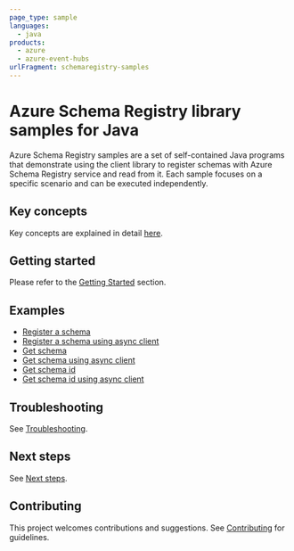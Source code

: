 ```yaml
---
page_type: sample
languages:
  - java
products:
  - azure
  - azure-event-hubs
urlFragment: schemaregistry-samples
---
```


# Azure Schema Registry library samples for Java

Azure Schema Registry samples are a set of self-contained Java programs that demonstrate using the client library to
register schemas with Azure Schema Registry service and read from it. Each sample focuses on a specific scenario and
can be executed independently.

## Key concepts
Key concepts are explained in detail [here][sdk_readme_key_concepts].

## Getting started
Please refer to the [Getting Started][sdk_readme_getting_started] section.

## Examples

- [Register a schema][sample_register_schema]
- [Register a schema using async client][sample_register_schema_async]
- [Get schema][sample_get_schema]
- [Get schema using async client][sample_get_schema_async]
- [Get schema id][sample_get_schema_id]
- [Get schema id using async client][sample_get_schema_id_async]

## Troubleshooting
See [Troubleshooting][sdk_readme_troubleshooting].

## Next steps
See [Next steps][sdk_readme_next_steps].

## Contributing
This project welcomes contributions and suggestions. See [Contributing][sdk_readme_contributing] for guidelines.

<!-- Links -->
[sdk_readme_key_concepts]: https://github.com/Azure/azure-sdk-for-java/blob/main/sdk/schemaregistry/azure-data-schemaregistry/README.md#key-concepts
[sdk_readme_getting_started]: https://github.com/Azure/azure-sdk-for-java/blob/main/sdk/schemaregistry/azure-data-schemaregistry/README.md#getting-started
[sdk_readme_troubleshooting]: https://github.com/Azure/azure-sdk-for-java/blob/main/sdk/schemaregistry/azure-data-schemaregistry/README.md#troubleshooting
[sdk_readme_next_steps]: https://github.com/Azure/azure-sdk-for-java/blob/main/sdk/schemaregistry/azure-data-schemaregistry/README.md#next-steps
[sdk_readme_contributing]: https://github.com/Azure/azure-sdk-for-java/blob/main/sdk/schemaregistry/azure-data-schemaregistry/README.md#contributing
[sample_register_schema]: https://github.com/Azure/azure-sdk-for-java/tree/main/sdk/schemaregistry/azure-data-schemaregistry/src/samples/java/com/azure/data/schemaregistry/RegisterSchemaSample.java
[sample_register_schema_async]: https://github.com/Azure/azure-sdk-for-java/tree/main/sdk/schemaregistry/azure-data-schemaregistry/src/samples/java/com/azure/data/schemaregistry/RegisterSchemaSampleAsync.java
[sample_get_schema]: https://github.com/Azure/azure-sdk-for-java/tree/main/sdk/schemaregistry/azure-data-schemaregistry/src/samples/java/com/azure/data/schemaregistry/GetSchemaSample.java
[sample_get_schema_async]: https://github.com/Azure/azure-sdk-for-java/tree/main/sdk/schemaregistry/azure-data-schemaregistry/src/samples/java/com/azure/data/schemaregistry/GetSchemaSampleAsync.java
[sample_get_schema_id]: https://github.com/Azure/azure-sdk-for-java/tree/main/sdk/schemaregistry/azure-data-schemaregistry/src/samples/java/com/azure/data/schemaregistry/GetSchemaIdSample.java
[sample_get_schema_id_async]: https://github.com/Azure/azure-sdk-for-java/tree/main/sdk/schemaregistry/azure-data-schemaregistry/src/samples/java/com/azure/data/schemaregistry/GetSchemaIdSampleAsync.java


